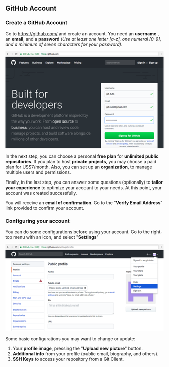    
## GitHub Account
   
   
### Create a GitHub Account

Go to https://github.com/ and create an account. You need an **username** , an **email**, and a **password**  *(Use at least one letter [a-z], one numeral [0-9], and a minimum of seven characters for your password)*.

![GitHub Create Account Page](images/github-register.png)

In the next step, you can choose a personal **free plan** for **unlimited public repositories**. If you plan to host **private projects**, you may choose a paid plan for US$7/month. Also, you can set up an **organization**, to manage multiple users and permissions. 

Finally, in the last step, you can answer some questions (optionally) to **tailor your experience** to optimize your account to your needs. At this point, your account was created successfully.

You will receive an **email of confirmation**. Go to the "**Verify Email Address**" link provided to confirm your account.

   
### Configuring your account

You can do some configurations before using your account. Go to the right-top menu with an icon, and select "**Settings**"

![GitHub Settings](images/github-settings.png)

Some basic configurations you may want to change or update:

1. Your **profile image**, pressing the "**Upload new picture**" button.
2. **Additional info** from your profile (public email, biography, and others).
3. **SSH Keys** to access your repository from a Git Client.












